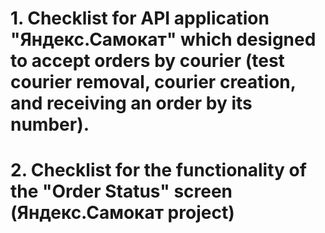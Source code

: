 # 1. Checklist for API application "Яндекс.Самокат" which designed to accept orders by courier  (test courier removal, courier creation, and receiving an order by its number).
# 2. Checklist for the functionality of the "Order Status" screen (Яндекс.Самокат project)
